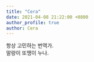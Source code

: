 ```yaml
---
title: "Cera"
date: 2021-04-08 21:22:00 +0800
author_profile: true
author: Cera
---
```


항상 고민하는 번역가.<br>말랑이 또맹이 누나.